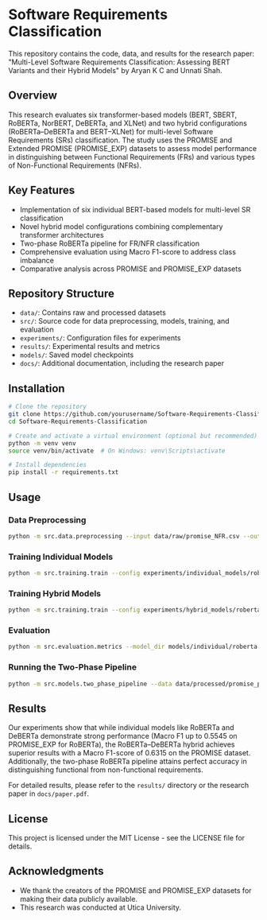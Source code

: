 # Software Requirements Classification

This repository contains the code, data, and results for the research paper: "Multi-Level Software Requirements Classification: Assessing BERT Variants and their Hybrid Models" by Aryan K C and Unnati Shah.

## Overview

This research evaluates six transformer-based models (BERT, SBERT, RoBERTa, NorBERT, DeBERTa, and XLNet) and two hybrid configurations (RoBERTa–DeBERTa and BERT–XLNet) for multi-level Software Requirements (SRs) classification. The study uses the PROMISE and Extended PROMISE (PROMISE_EXP) datasets to assess model performance in distinguishing between Functional Requirements (FRs) and various types of Non-Functional Requirements (NFRs).

## Key Features

- Implementation of six individual BERT-based models for multi-level SR classification
- Novel hybrid model configurations combining complementary transformer architectures
- Two-phase RoBERTa pipeline for FR/NFR classification
- Comprehensive evaluation using Macro F1-score to address class imbalance
- Comparative analysis across PROMISE and PROMISE_EXP datasets

## Repository Structure

- `data/`: Contains raw and processed datasets
- `src/`: Source code for data preprocessing, models, training, and evaluation
- `experiments/`: Configuration files for experiments
- `results/`: Experimental results and metrics
- `models/`: Saved model checkpoints
- `docs/`: Additional documentation, including the research paper

## Installation

```bash
# Clone the repository
git clone https://github.com/yourusername/Software-Requirements-Classification.git
cd Software-Requirements-Classification

# Create and activate a virtual environment (optional but recommended)
python -m venv venv
source venv/bin/activate  # On Windows: venv\Scripts\activate

# Install dependencies
pip install -r requirements.txt
```

## Usage

### Data Preprocessing

```bash
python -m src.data.preprocessing --input data/raw/promise_NFR.csv --output data/processed/promise_processed.csv
```

### Training Individual Models

```bash
python -m src.training.train --config experiments/individual_models/roberta_config.json
```

### Training Hybrid Models

```bash
python -m src.training.train --config experiments/hybrid_models/roberta_deberta_config.json
```

### Evaluation

```bash
python -m src.evaluation.metrics --model_dir models/individual/roberta --test_file data/processed/promise_processed.csv
```

### Running the Two-Phase Pipeline

```bash
python -m src.models.two_phase_pipeline --data data/processed/promise_processed.csv
```

## Results

Our experiments show that while individual models like RoBERTa and DeBERTa demonstrate strong performance (Macro F1 up to 0.5545 on PROMISE_EXP for RoBERTa), the RoBERTa–DeBERTa hybrid achieves superior results with a Macro F1-score of 0.6315 on the PROMISE dataset. Additionally, the two-phase RoBERTa pipeline attains perfect accuracy in distinguishing functional from non-functional requirements.

For detailed results, please refer to the `results/` directory or the research paper in `docs/paper.pdf`.



## License

This project is licensed under the MIT License - see the LICENSE file for details.

## Acknowledgments

- We thank the creators of the PROMISE and PROMISE_EXP datasets for making their data publicly available.
- This research was conducted at Utica University.

